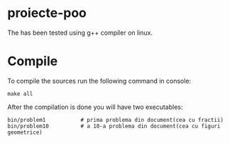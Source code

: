 # proiecte-poo

The has been tested using g++ compiler on linux.

# Compile

To compile the sources run the following command in console:

    make all

After the compilation is done you will have two executables:
  
    bin/problem1           # prima problema din document(cea cu fractii)
    bin/problem10          # a 10-a problema din document(cea cu figuri geometrice)
